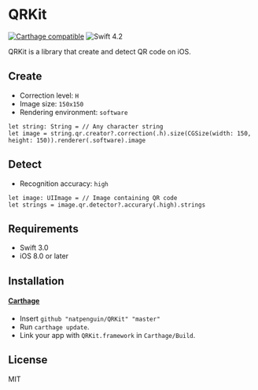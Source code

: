 # QRKit

[![Carthage compatible](https://img.shields.io/badge/Carthage-compatible-4BC51D.svg?style=flat)](https://github.com/Carthage/Carthage)
![Swift 4.2](https://img.shields.io/badge/Swift-4.2-orange.svg)

QRKit is a library that create and detect QR code on iOS.

## Create
- Correction level: `H`
- Image size: `150x150`
- Rendering environment: `software`
```
let string: String = // Any character string
let image = string.qr.creator?.correction(.h).size(CGSize(width: 150, height: 150)).renderer(.software).image
```

## Detect
- Recognition accuracy: `high`
```
let image: UIImage = // Image containing QR code
let strings = image.qr.detector?.accurary(.high).strings
```

## Requirements

- Swift 3.0
- iOS 8.0 or later

## Installation

#### [Carthage](https://github.com/Carthage/Carthage)

- Insert `github "natpenguin/QRKit" "master"`
- Run `carthage update`.
- Link your app with `QRKit.framework` in `Carthage/Build`.

## License
MIT
